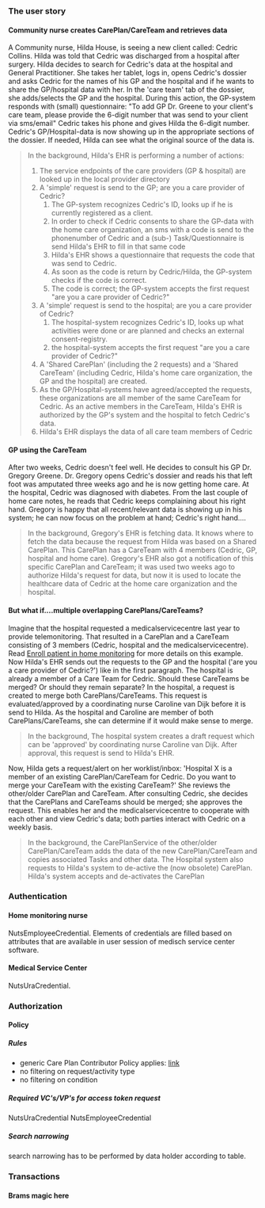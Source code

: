 ### The user story

#### Community nurse creates CarePlan/CareTeam and retrieves data

A Community nurse, Hilda House, is seeing a new client called: Cedric Collins. Hilda was told that Cedric was discharged from a hospital after surgery. Hilda decides to search for Cedric's data at the hospital and General Practitioner. She takes her tablet, logs in, opens Cedric's dossier and asks Cedric for the names of his GP and the hospital and if he wants to share the GP/hospital data with her. In the 'care team' tab of the dossier, she adds/selects the GP and the hospital. During this action, the GP-system responds with (small) questionnaire: "To add GP Dr. Greene to your client's care team, please provide the 6-digit number that was send to your client via sms/email" Cedric takes his phone and gives Hilda the 6-digit number. Cedric's GP/Hospital-data is now showing up in the appropriate sections of the dossier. If needed, Hilda can see what the original source of the data is.

> In the background, Hilda's EHR is performing a number of actions: 
> 1. The service endpoints of the care providers (GP & hospital) are looked up in the local provider directory
> 1. A 'simple' request is send to the GP; are you a care provider of Cedric?
>    1. The GP-system recognizes Cedric's ID, looks up if he is currently registered as a client. 
>    1. In order to check if Cedric consents to share the GP-data with the home care organization, an sms with a code is send to the phonenumber of Cedric and a (sub-) Task/Questionnaire is send Hilda's EHR to fill in that same code
>    1. Hilda's EHR shows a questionnaire that requests the code that was send to Cedric.
>    1. As soon as the code is return by Cedric/Hilda, the GP-system checks if the code is correct.
>    1. The code is correct; the GP-system accepts the first request "are you a care provider of Cedric?" 
> 1. A 'simple' request is send to the hospital; are you a care provider of Cedric?   
>    1. The hospital-system recognizes Cedric's ID, looks up what activities were done or are planned and checks an external consent-registry. 
>    1. the hospital-system accepts the first request "are you a care provider of Cedric?"
> 1. A 'Shared CarePlan' (including the 2 requests) and a 'Shared CareTeam' (including Cedric, Hilda's home care organization, the GP and the hospital) are created.
> 1. As the GP/Hospital-systems have agreed/accepted the requests, these organizations are all member of the same CareTeam for Cedric. As an active members in the CareTeam, Hilda's EHR is authorized by the GP's system and the hospital to fetch Cedric's data.
> 1. Hilda's EHR displays the data of all care team members of Cedric  

#### GP using the CareTeam

After two weeks, Cedric doesn't feel well. He decides to consult his GP Dr. Gregory Greene. Dr. Gregory opens Cedric's dossier and reads his that left foot was amputated three weeks ago and he is now getting home care. At the hospital, Cedric was diagnosed with diabetes. From the last couple of home care notes, he reads that Cedric keeps complaining about his right hand. 
Gregory is happy that all recent/relevant data is showing up in his system; he can now focus on the problem at hand; Cedric's right hand.... 


> In the background, Gregory's EHR is fetching data. It knows where to fetch the data because the request from Hilda was based on a Shared CarePlan. This CarePlan has a CareTeam with 4 members (Cedric, GP, hospital and home care). Gregory's EHR also got a notification of this specific CarePlan and CareTeam; it was used two weeks ago to authorize Hilda's request for data, but now it is used to locate the healthcare data of Cedric at the home care organization and the hospital.


#### But what if....multiple overlapping CarePlans/CareTeams?

Imagine that the hospital requested a medicalservicecentre last year to provide telemonitoring. That resulted in a CarePlan and a CareTeam consisting of 3 members (Cedric, hospital and the medicalservicecentre). Read [Enroll patient in home monitoring](./usecase-enrollment.html) for more details on this example.  
Now Hilda's EHR sends out the requests to the GP and the hospital ('are you a care provider of Cedric?') like in the first paragraph. The hospital is already a member of a Care Team for Cedric. Should these CareTeams be merged? Or should they remain separate?  In the hospital, a request is created to merge both CarePlans/CareTeams. This request is evaluated/approved by a coordinating nurse Caroline van Dijk before it is send to Hilda. As the hospital and Caroline are member of both CarePlans/CareTeams, she can determine if it would make sense to merge.

> In the background, The hospital system creates a draft request which can be 'approved' by coordinating nurse Caroline van Dijk. After approval, this request is send to Hilda's EHR.

 Now, Hilda gets a request/alert on her worklist/inbox: 'Hospital X is a member of an existing CarePlan/CareTeam for Cedric. Do you want to merge your CareTeam with the existing CareTeam?' She reviews the other/older CarePlan and CareTeam. After consulting Cedric, she decides that the CarePlans and CareTeams should be merged; she approves the request. This enables her and the medicalservicecentre to cooperate with each other and view Cedric's data; both parties interact with Cedric on a weekly basis.
 
 > In the background, the CarePlanService of the other/older CarePlan/CareTeam adds the data of the new CarePlan/CareTeam and copies associated Tasks and other data. The Hospital system also requests to Hilda's system to de-active the (now obsolete) CarePlan. Hilda's system accepts and de-activates the CarePlan

<!-- 
### Data set definition

The data set that is relevant for the combination of the condition Heart Failure and the Request type "Telemonitoring" is defined as follows:

Franks magic here. I think a table that lists all expected FHIR queries
Sometghing like

|Description|HTTP request to be sent by MSC to data holder|HTTP request to be executed internally by data holder|
|-----------|----------|-----------|
|Patient details|GET Patient| GET Patient/?identifier=http://fhir.nl/fhir/NamingSystem/bsn|[BSN from CarePlan]|
|Condition|GET Condition| GET Condition/?xxxx=yyyyy|
|Medication|GET MedicationStatement| GET MedicationStatement/?xxxx=yyyyy|
|...|...|...| -->



### Authentication

#### Home monitoring nurse

NutsEmployeeCredential. Elements of credentials are filled based on attributes that are available in user session of medisch service center software.

#### Medical Service Center

NutsUraCredential.


### Authorization

#### Policy

##### Rules
- generic Care Plan Contributor Policy applies: [link](https://santeonnl.github.io/shared-care-planning/security-authorization.html#access-to-resources-of-which-the-care-plan-contributor-is-data-holder)
- no filtering on request/activity type
- no filtering on condition

##### Required VC's/VP's for access token request
NutsUraCredential
NutsEmployeeCredential

##### Search narrowing
search narrowing has to be performed by data holder according to table.

### Transactions

#### Brams magic here